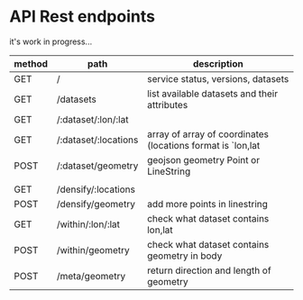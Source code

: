 # API Rest endpoints

it's work in progress...

|method| path                 | description  |
|------|----------------------|--------------|
| GET  | /                    | service status, versions, datasets |
| GET  | /datasets            | list available datasets and their attributes |
| GET  | /:dataset/:lon/:lat  | |
| GET  | /:dataset/:locations | array of array of coordinates (locations format is `lon,lat|lon,lat|lon,lat`) |
| POST | /:dataset/geometry   | geojson geometry Point or LineString |
|      |                      | |
| GET  | /densify/:locations  | |
| POST | /densify/geometry    | add more points in linestring |
| GET  | /within/:lon/:lat    | check what dataset contains lon,lat |
| POST | /within/geometry     | check what dataset contains geometry in body |
| POST | /meta/geometry       | return direction and length of geometry |

